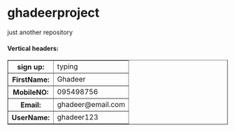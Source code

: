 # ghadeerproject
just another repository
<html>
 <head>
 </head>
 <body>
<h4>Vertical headers:</h4>
<table border="1">
<tr>
<th>sign up:</th>
<td>typing</td>
</tr>
<tr>
<th>FirstName:</th>
<td>Ghadeer</td>
</tr>
<tr>
<th>MobileNO:</th>
<td>095498756</td>
</tr>
 <tr>
<th>Email:</th>
<td>ghadeer@email.com</td>
</tr>
 <tr>
<th>UserName:</th>
<td>ghadeer123</td>
</tr>
</table>
</body>
</html>
